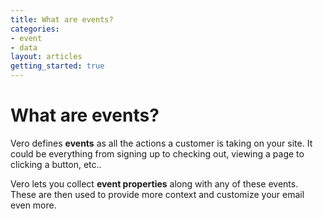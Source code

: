 ```yaml
---
title: What are events?
categories:
- event
- data
layout: articles
getting_started: true
---
```


# What are events?

Vero defines **events** as all the actions a customer is taking on your site. It could be everything from signing up to checking out, viewing a page to clicking a button, etc.. 

Vero lets you collect **event properties** along with any of these events. These are then used to provide more context and customize your email even more.